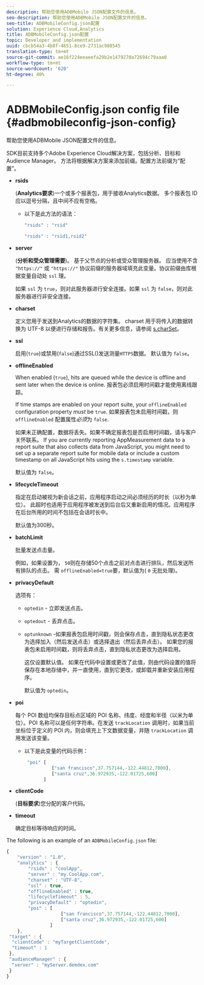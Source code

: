 ```yaml
---
description: 帮助您使用ADBMobile JSON配置文件的信息。
seo-description: 帮助您使用ADBMobile JSON配置文件的信息。
seo-title: ADBMobileConfig.json配置
solution: Experience Cloud,Analytics
title: ADBMobileConfig.json配置
topic: Developer and implementation
uuid: cbcb54a3-4b8f-4651-8ce9-2731ac988545
translation-type: tm+mt
source-git-commit: ae16f224eeaeefa29b2e1479270a72694c79aaa0
workflow-type: tm+mt
source-wordcount: '620'
ht-degree: 40%

---
```



# ADBMobileConfig.json config file {#adbmobileconfig-json-config}

帮助您使用ADBMobile JSON配置文件的信息。

SDK目前支持多个Adobe Experience Cloud解决方案，包括分析、目标和Audience Manager。 方法将根据解决方案来添加前缀。配置方法前缀为“配置”。

* **rsids**

   (**Analytics要求**)一个或多个报表包，用于接收Analytics数据。 多个报表包 ID 应以逗号分隔，且中间不应有空格。

   * 以下是此方法的语法：

      ```js
      "rsids" : "rsid"
      ```

      ```js
      "rsids" : "rsid1,rsid2"
      ```

* **server**

   (**分析和受众管理需要**)。 基于父节点的分析或受众管理服务器。 应当使用不含 `"https://"` 或 `"https://"` 协议前缀的服务器域填充此变量。协议前缀由库根据变量自动处 `ssl` 理。

   如果 `ssl` 为 `true`，则对此服务器进行安全连接。如果 `ssl` 为 `false`，则对此服务器进行非安全连接。

* **charset**

   定义您用于发送到Analytics的数据的字符集。 charset 用于将传入的数据转换为 UTF-8 以便进行存储和报告。有关更多信息，请参阅 [s.charSet](https://docs.adobe.com/content/help/zh-Hans/analytics/implementation/vars/config-vars/charset.html)。

* **ssl**

   启用(`true`)或禁用(`false`)通过SSL()发送测量`HTTPS`数据。 默认值为 `false`。

* **offlineEnabled**

   When enabled (`true`), hits are queued while the device is offline and sent later when the device is online. 报表包必须启用时间戳才能使用离线跟踪。

   If time stamps are enabled on your report suite, your `offlineEnabled` configuration property *must* be `true`. 如果报表包未启用时间戳，则 `offlineEnabled` 配置属性&#x200B;*必须*&#x200B;为 `false`.

   如果未正确配置，数据将丢失。如果不确定报表包是否启用时间戳，请与客户关怀联系。 If you are currently reporting AppMeasurement data to a report suite that also collects data from JavaScript, you might need to set up a separate report suite for mobile data or include a custom timestamp on all JavaScript hits using the `s.timestamp` variable.

   默认值为 `false`。

* **lifecycleTimeout**

   指定在启动被视为新会话之前，应用程序启动之间必须经历的时长（以秒为单位）。 此超时也适用于应用程序被发送到后台后又重新启用的情况。应用程序在后台所用的时间不包括在会话时长中。

   默认值为300秒。

* **batchLimit**

   批量发送点击量。

   例如，如果设置为， `50`则在存储50个点击之前对点击进行排队，然后发送所有排队的点击。 需 `offlineEnabled=true`要，默认值为( `0` 无批处理)。

* **privacyDefault**

   选项有：

   * `optedin` - 立即发送点击。
   * `optedout` - 丢弃点击。
   * `optunknown` -如果报表包启用时间戳，则会保存点击，直到隐私状态更改为选择加入（然后发送点击）或选择退出（然后丢弃点击）。 如果您的报表包未启用时间戳，则将丢弃点击，直到隐私状态更改为选择启用。

      这仅设置默认值。 如果在代码中设置或更改了此值，则由代码设置的值将保存在本地存储中，并一直使用，直到它更改，或卸载并重新安装应用程序。

      默认值为 `optedin`。

* **poi**

   每个 POI 数组均保存目标点区域的 POI 名称、纬度、经度和半径（以米为单位）。POI 名称可以是任何字符串。在发送 `trackLocation` 调用时，如果当前坐标位于定义的 POI 内，则会填充上下文数据变量，并随 `trackLocation` 调用发送该变量。

   * 以下是此变量的代码示例：

      ```js
       "poi" [ 
                ["san francisco",37.757144,-122.44812,7000], 
                ["santa cruz",36.972935,-122.01725,600] 
             ]
      ```

* **clientCode**

   (**目标要求**)您分配的客户代码。

* **timeout**

   确定目标等待响应的时间。

The following is an example of an `ADBMobileConfig.json` file:

```js
{ 
    "version" : "1.0",
    "analytics" : {
        "rsids" : "coolApp",
        "server" : "my.CoolApp.com",
        "charset" : "UTF-8",
        "ssl" : true,
        "offlineEnabled" : true,
        "lifecycleTimeout" : 5,
        "privacyDefault" : "optedin",
        "poi" : [ 
                    ["san francisco",37.757144,-122.44812,7000],
                    ["santa cruz",36.972935,-122.01725,600]
                ]
    },
 "target" : {
  "clientCode" : "myTargetClientCode",
  "timeout" : 1
 },
 "audienceManager" : {
  "server" : "myServer.demdex.com"
 }
}
```
